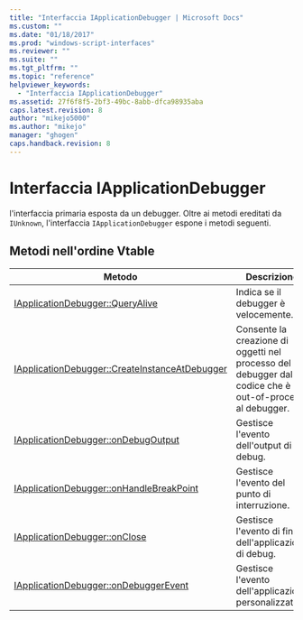 ```yaml
---
title: "Interfaccia IApplicationDebugger | Microsoft Docs"
ms.custom: ""
ms.date: "01/18/2017"
ms.prod: "windows-script-interfaces"
ms.reviewer: ""
ms.suite: ""
ms.tgt_pltfrm: ""
ms.topic: "reference"
helpviewer_keywords: 
  - "Interfaccia IApplicationDebugger"
ms.assetid: 27f6f8f5-2bf3-49bc-8abb-dfca98935aba
caps.latest.revision: 8
author: "mikejo5000"
ms.author: "mikejo"
manager: "ghogen"
caps.handback.revision: 8
---
```

# Interfaccia IApplicationDebugger
l'interfaccia primaria esposta da un debugger.  Oltre ai metodi ereditati da `IUnknown`, l'interfaccia `IApplicationDebugger` espone i metodi seguenti.  
  
## Metodi nell'ordine Vtable  
  
|Metodo|Descrizione|  
|------------|-----------------|  
|[IApplicationDebugger::QueryAlive](../../winscript/reference/iapplicationdebugger-queryalive.md)|Indica se il debugger è velocemente.|  
|[IApplicationDebugger::CreateInstanceAtDebugger](../../winscript/reference/iapplicationdebugger-createinstanceatdebugger.md)|Consente la creazione di oggetti nel processo del debugger dal codice che è out\-of\-process al debugger.|  
|[IApplicationDebugger::onDebugOutput](../../winscript/reference/iapplicationdebugger-ondebugoutput.md)|Gestisce l'evento dell'output di debug.|  
|[IApplicationDebugger::onHandleBreakPoint](../../winscript/reference/iapplicationdebugger-onhandlebreakpoint.md)|Gestisce l'evento del punto di interruzione.|  
|[IApplicationDebugger::onClose](../../winscript/reference/iapplicationdebugger-onclose.md)|Gestisce l'evento di fine dell'applicazione di debug.|  
|[IApplicationDebugger::onDebuggerEvent](../../winscript/reference/iapplicationdebugger-ondebuggerevent.md)|Gestisce l'evento dell'applicazione personalizzata.|